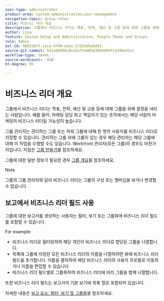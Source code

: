 ```yaml
---
user-type: administrator
product-area: system-administration;user-management
navigation-topic: group-roles
title: 비즈니스 리더 개요
description: 그룹에서 비즈니스 리더는 목표, 전략, 예산 및 고용 등에 대해 그룹을 위해 결정을 내리는 사람입니다. 예를 들어, 마케팅 담당 최고 책임자가 있는 조직에서는 해당 사람이 마케팅의 비즈니스 리더일 가능성이 높습니다.
author: Lisa
feature: System Setup and Administration, People Teams and Groups
role: Admin
exl-id: 4081587f-1ace-4f40-a3a1-57231d5a5d43
source-git-commit: bd1a66950c6e16ef7eb05d385bd99fc2d3be35cc
workflow-type: tm+mt
source-wordcount: '318'
ht-degree: 0%

---
```


# 비즈니스 리더 개요

그룹에서 비즈니스 리더는 목표, 전략, 예산 및 고용 등에 대해 그룹을 위해 결정을 내리는 사람입니다. 예를 들어, 마케팅 담당 최고 책임자가 있는 조직에서는 해당 사람이 마케팅의 비즈니스 리더일 가능성이 높습니다.

그룹 관리자는 관리하는 그룹 또는 하위 그룹에 대해 한 명의 사용자를 비즈니스 리더로 지정할 수 있습니다. 관리하는 그룹 위에 그룹이 있는 경우 해당 관리자는 해당 그룹에 대해 이 작업을 수행할 수도 있습니다. Workfront 관리자(모든 그룹)의 경우도 마찬가지입니다. 지침은 [그룹 만들기](../../../administration-and-setup/manage-groups/create-and-manage-groups/create-a-group.md)를 참조하세요.

그룹에 대한 일반 정보가 필요한 경우 [그룹 개요](../../../administration-and-setup/manage-groups/groups-overview/groups.md)를 참조하세요.

>[!NOTE]
>
>그룹의 그룹 관리자와 달리 비즈니스 리더는 그룹의 구성 또는 멤버십을 보거나 변경할 수 없습니다.

<!--
>DRAFTED IN FLARE:
>At this point the field is added for mainly reporting purposes.>
>
-->

## 보고에서 비즈니스 리더 필드 사용

그룹에 대한 보고서를 생성하는 사용자는 필터, 보기 또는 그룹화에 비즈니스 리더 필드를 포함할 수 있습니다.

For example:

* 비즈니스 리더로 필터링하여 해당 개인이 비즈니스 리더로 할당된 그룹을 나열합니다.
* 목록에 그룹에 지정된 모든 비즈니스 리더의 이름을 나열하려면 뷰에 비즈니스 리더 필드를 추가합니다. 이름을 클릭하여 해당 비즈니스 리더의 사용자 프로필로 이동하거나 이름을 편집할 수 있습니다.
* 비즈니스 리더 필드별로 그룹화하여 비즈니스 리더에 따라 그룹을 함께 나열합니다.

또한 비즈니스 리더 필드는 보고서의 기본 보기에 목록 열로 포함되어 있습니다.

자세한 내용은 [보고 요소: 필터, 보기 및 그룹화](../../../reports-and-dashboards/reports/reporting-elements/reporting-elements-filters-views-groupings.md)을 참조하세요.
